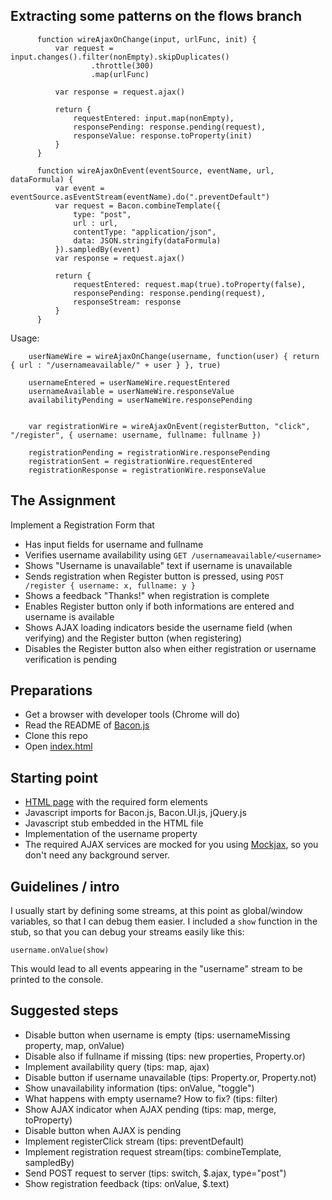## Extracting some patterns on the flows branch

          function wireAjaxOnChange(input, urlFunc, init) {
              var request = input.changes().filter(nonEmpty).skipDuplicates()
                      .throttle(300)
                      .map(urlFunc)

              var response = request.ajax()

              return {
                  requestEntered: input.map(nonEmpty),
                  responsePending: response.pending(request),
                  responseValue: response.toProperty(init)
              }
          }

          function wireAjaxOnEvent(eventSource, eventName, url, dataFormula) {
              var event = eventSource.asEventStream(eventName).do(".preventDefault")
              var request = Bacon.combineTemplate({
                  type: "post",
                  url : url,
                  contentType: "application/json",
                  data: JSON.stringify(dataFormula)
              }).sampledBy(event)
              var response = request.ajax()

              return {
                  requestEntered: request.map(true).toProperty(false),
                  responsePending: response.pending(request),
                  responseStream: response
              }
          }
Usage:

        userNameWire = wireAjaxOnChange(username, function(user) { return { url : "/usernameavailable/" + user } }, true)

        usernameEntered = userNameWire.requestEntered
        usernameAvailable = userNameWire.responseValue
        availabilityPending = userNameWire.responsePending


        var registrationWire = wireAjaxOnEvent(registerButton, "click", "/register", { username: username, fullname: fullname })

        registrationPending = registrationWire.responsePending
        registrationSent = registrationWire.requestEntered
        registrationResponse = registrationWire.responseValue


## The Assignment

Implement a Registration Form that

* Has input fields for username and fullname
* Verifies username availability using `GET /usernameavailable/<username>`
* Shows "Username is unavailable" text if username is unavailable
* Sends registration when Register button is pressed, using `POST
  /register { username: x, fullname: y }`
* Shows a feedback "Thanks!" when registration is complete
* Enables Register button only if both informations are entered and
  username is available
* Shows AJAX loading indicators beside the username field (when
  verifying) and the Register button (when registering)
* Disables the Register button also when either registration or username
  verification is pending

## Preparations

* Get a browser with developer tools (Chrome will do)
* Read the README of [Bacon.js](https://github.com/raimohanska/bacon.js)
* Clone this repo
* Open [index.html](index.html)

## Starting point

* [HTML page](index.html) with the required form elements
* Javascript imports for Bacon.js, Bacon.UI.js, jQuery.js
* Javascript stub embedded in the HTML file
* Implementation of the username property
* The required AJAX services are mocked for you using [Mockjax](https://github.com/appendto/jquery-mockjax), so you don't need any background server.

## Guidelines / intro

I usually start by defining some streams, at this point as global/window
variables, so that I can debug them easier. I included a `show` function
in the stub, so that you can debug your streams easily like this:

    username.onValue(show)

This would lead to all events appearing in the "username" stream to be
printed to the console.

## Suggested steps

* Disable button when username is empty (tips: usernameMissing property,
  map, onValue)
* Disable also if fullname if missing (tips: new properties,
  Property.or)
* Implement availability query (tips: map, ajax)
* Disable button if username unavailable (tips: Property.or,
  Property.not)
* Show unavailability information (tips: onValue, "toggle")
* What happens with empty username? How to fix? (tips: filter)
* Show AJAX indicator when AJAX pending (tips: map, merge, toProperty)
* Disable button when AJAX is pending
* Implement registerClick stream (tips: preventDefault)
* Implement registration request stream(tips: combineTemplate, sampledBy)
* Send POST request to server (tips: switch, $.ajax, type="post")
* Show registration feedback (tips: onValue, $.text)
